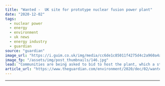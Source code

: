 ```yaml
---
title: "Wanted -  UK site for prototype nuclear fusion power plant"
date: "2020-12-02"
tags: 
  - nuclear power
  - energy
  - environment
  - uk news
  - energy industry
  - guardian
source: "guardian"
image_url: "https://i.guim.co.uk/img/media/cc6de1c85011f4275d4c2a960a4a22cd8fe81139/0_203_5000_3000/master/5000.jpg?width=460&quality=85&auto=format&fit=max&s=61c0593dc27779fc5a3964311a422fee"
image_fp: "/assets/img/post_thumbnails/146.jpg"
lead: "Communities are being asked to bid to host the plant, which a state-backed project plans to build by 2040Communities in the UK are being asked to bid to host a prototype nuclear fusion power plant, which a government-backed programme plans to build b..."
article_url: "https://www.theguardian.com/environment/2020/dec/02/wanted-uk-site-prototype-nuclear-fusion-power-plant"
---
```


---
